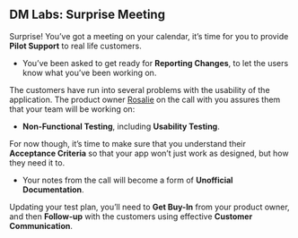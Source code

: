 ## **DM Labs: Surprise Meeting**

Surprise! You’ve got a meeting on your calendar, it’s time for you to provide
**Pilot Support** to real life customers.

- You’ve been asked to get ready for **Reporting Changes**, to let the users
  know what you’ve been working on.

The customers have run into several problems with the usability of the
application. The product owner
<a target="\_blank" href="https://devmountain.github.io/qa_student_assignments/personas/rosalie.html">Rosalie</a>
on the call with you assures them that your team will be working on:

- **Non-Functional Testing**, including **Usability Testing**.

For now though, it’s time to make sure that you understand their **Acceptance
Criteria** so that your app won’t just work as designed, but how they need it
to.

- Your notes from the call will become a form of **Unofficial Documentation**.

Updating your test plan, you’ll need to **Get Buy-In** from your product owner,
and then **Follow-up** with the customers using effective **Customer
Communication**.
